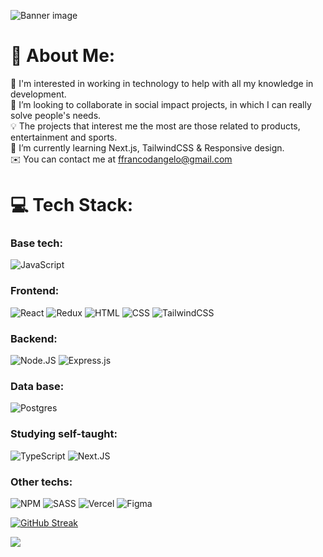 ![Banner image](https://media-exp1.licdn.com/dms/image/C4D16AQGPbF_NVR83Aw/profile-displaybackgroundimage-shrink_350_1400/0/1663114861900?e=1675296000&v=beta&t=FejG8o0uABChDNMTM7M3k_Q7jfqNNl8qZDkNwYA7sAE)

# 💫 About Me:
👀 I'm interested in working in technology to help with all my knowledge in development.
<br>🔎 I’m looking to collaborate in social impact projects, in which I can really solve people's needs. 
<br>💡 The projects that interest me the most are those related to products, entertainment and sports.
<br>🧠  I’m currently learning Next.js, TailwindCSS & Responsive design.
<br>✉️  You can contact me at ffrancodangelo@gmail.com

# 💻 Tech Stack:
### Base tech:
![JavaScript](https://img.shields.io/badge/javascript-%23323330.svg?style=for-the-badge&logo=javascript&logoColor=%23F7DF1E)

### Frontend:
![React](https://img.shields.io/badge/react-%2320232a.svg?style=for-the-badge&logo=react&logoColor=%2361DAFB)
![Redux](https://img.shields.io/badge/redux-%23593d88.svg?style=for-the-badge&logo=redux&logoColor=white)
![HTML](https://img.shields.io/badge/html5-%23E34F26.svg?style=for-the-badge&logo=html5&logoColor=white)
![CSS](https://img.shields.io/badge/css3-%231572B6.svg?style=for-the-badge&logo=css3&logoColor=white)
![TailwindCSS](https://img.shields.io/badge/tailwindcss-%2338B2AC.svg?style=for-the-badge&logo=tailwind-css&logoColor=white)

### Backend:
![Node.JS](https://img.shields.io/badge/node.js-6DA55F?style=for-the-badge&logo=node.js&logoColor=white)
![Express.js](https://img.shields.io/badge/express.js-%23404d59.svg?style=for-the-badge&logo=express&logoColor=%2361DAFB)

### Data base:
![Postgres](https://img.shields.io/badge/postgres-%23316192.svg?style=for-the-badge&logo=postgresql&logoColor=white)

### Studying self-taught:
![TypeScript](https://img.shields.io/badge/typescript-%23007ACC.svg?style=for-the-badge&logo=typescript&logoColor=white)
![Next.JS](https://img.shields.io/badge/Next-black?style=for-the-badge&logo=next.js&logoColor=white)

### Other techs:
![NPM](https://img.shields.io/badge/NPM-%23000000.svg?style=for-the-badge&logo=npm&logoColor=white)
![SASS](https://img.shields.io/badge/SASS-hotpink.svg?style=for-the-badge&logo=SASS&logoColor=white)
![Vercel](https://img.shields.io/badge/vercel-%23000000.svg?style=for-the-badge&logo=vercel&logoColor=white)
![Figma](https://img.shields.io/badge/figma-%23F24E1E.svg?style=for-the-badge&logo=figma&logoColor=white)

[![GitHub Streak](https://streak-stats.demolab.com?user=franodangelo&theme=dark&border_radius=4&date_format=j%20M%5B%20Y%5D&ring=AD254C)](https://git.io/streak-stats)

[![](https://visitcount.itsvg.in/api?id=franodangelo&icon=8&color=10)](https://visitcount.itsvg.in)

<!---
franodangelo/franodangelo is a ✨ special ✨ repository because its `README.md` (this file) appears on your GitHub profile.
You can click the Preview link to take a look at your changes.
--->

